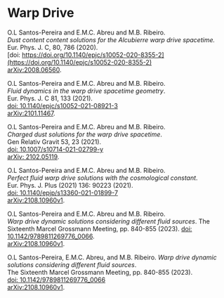 # Warp Drive

O.L Santos-Pereira and  E.M.C. Abreu and M.B. Ribeiro.  
*Dust content content solutions for the Alcubierre warp drive spacetime.*  
Eur. Phys. J. C, 80, 786 (2020).  
[doi: https://doi.org/10.1140/epjc/s10052-020-8355-2](https://doi.org/10.1140/epjc/s10052-020-8355-2)  
[arXiv:2008.06560](https://arxiv.org/abs/2008.06560).

O.L Santos-Pereira and  E.M.C. Abreu and M.B. Ribeiro.  
*Fluid dynamics in the warp drive spacetime geometry*.  
Eur. Phys. J. C 81, 133 (2021).  
[doi: 10.1140/epjc/s10052-021-08921-3](https://doi.org/10.1140/epjc/s10052-021-08921-3)  
[arXiv:2101.11467](https://arxiv.org/abs/2101.11467). 

O.L Santos-Pereira and  E.M.C. Abreu and M.B. Ribeiro.  
*Charged dust solutions for the warp drive spacetime*.  
Gen Relativ Gravit 53, 23 (2021).  
[doi: 10.1007/s10714-021-02799-y](https://doi.org/10.1007/s10714-021-02799-y)  
[arXiv: 2102.05119](https://arxiv.org/abs/2102.05119).

O.L Santos-Pereira and  E.M.C. Abreu and M.B. Ribeiro.  
*Perfect fluid warp drive solutions with the cosmological constant*.  
Eur. Phys. J. Plus (2021) 136: 90223 (2021).  
[doi: 10.1140/epjp/s13360-021-01899-7](https://doi.org/10.1140/epjp/s13360-021-01899-7)  
[arXiv:2108.10960v1](https://arxiv.org/abs/2108.10960v1). 

O.L Santos-Pereira and  E.M.C. Abreu and M.B. Ribeiro.  
*Warp drive dynamic solutions considering different fluid sources*. 
The Sixteenth Marcel Grossmann Meeting, pp. 840-855 (2023). 
[doi: 10.1142/9789811269776\_0066](https://doi.org/10.1142/9789811269776_0066).  
[arXiv:2108.10960v1](https://arxiv.org/abs/2108.10960).

O.L Santos-Pereira, E.M.C. Abreu, and M.B. Ribeiro. 
*Warp drive dynamic solutions considering different fluid sources*.  
The Sixteenth Marcel Grossmann Meeting, pp. 840-855 (2023).  
[doi: 10.1142/9789811269776_0066](https://doi.org/10.1142/9789811269776_0066)  
[arXiv:2108.10960v1](https://arxiv.org/abs/2108.10960v1).
